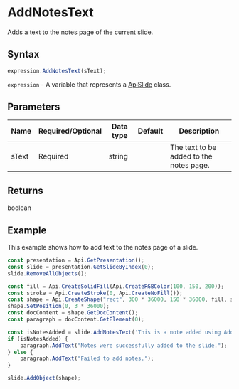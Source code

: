 # AddNotesText

Adds a text to the notes page of the current slide.

## Syntax

```javascript
expression.AddNotesText(sText);
```

`expression` - A variable that represents a [ApiSlide](../ApiSlide.md) class.

## Parameters

| **Name** | **Required/Optional** | **Data type** | **Default** | **Description** |
| ------------- | ------------- | ------------- | ------------- | ------------- |
| sText | Required | string |  | The text to be added to the notes page. |

## Returns

boolean

## Example

This example shows how to add text to the notes page of a slide.

```javascript editor-pptx
const presentation = Api.GetPresentation();
const slide = presentation.GetSlideByIndex(0);
slide.RemoveAllObjects();

const fill = Api.CreateSolidFill(Api.CreateRGBColor(100, 150, 200));
const stroke = Api.CreateStroke(0, Api.CreateNoFill());
const shape = Api.CreateShape("rect", 300 * 36000, 150 * 36000, fill, stroke);
shape.SetPosition(0, 3 * 36000);
const docContent = shape.GetDocContent();
const paragraph = docContent.GetElement(0);

const isNotesAdded = slide.AddNotesText('This is a note added using AddNotesText method');
if (isNotesAdded) {
	paragraph.AddText("Notes were successfully added to the slide.");
} else {
	paragraph.AddText("Failed to add notes.");
}

slide.AddObject(shape);

```
